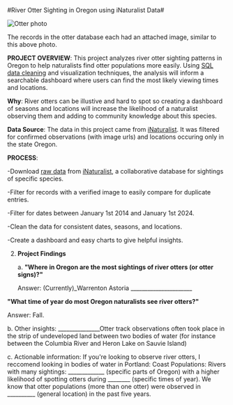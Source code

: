#River Otter Sighting in Oregon using iNaturalist Data#

![Otter photo](https://inaturalist-open-data.s3.amazonaws.com/photos/183828265/medium.jpg)

The records in the otter database each had an attached image, similar to this above photo.

**PROJECT OVERVIEW**: This project analyzes river otter sighting patterns in Oregon to help naturalists find otter populations more easily. Using [SQL data cleaning](queries/analysis_queries.sql) and visualization techniques, the analysis will inform a searchable dashboard where users can find the most likely viewing times and locations.

**Why**: River otters can be illustive and hard to spot so creating a dashboard of seasons and locations will increase the likelihood of a naturalist observing them and adding to community knowledge about this species.

**Data Source**: The data in this project came from [iNaturalist](https://www.inaturalist.org/taxa/41777-Lontra-canadensis). It was  filtered for confirmed observations (with image urls) and locations occuring only in the state Oregon.

**PROCESS**: 

-Download [raw data](data/raw) from [iNaturalist](https://www.inaturalist.org/taxa/41777-Lontra-canadensis), a collaborative database for sightings of specific species.

-Filter for records with a verified image to easily compare for duplicate entries. 

-Filter for dates between January 1st 2014 and January 1st 2024.

-Clean the data for consistent dates, seasons, and locations.

-Create a dashboard and easy charts to give helpful insights.


2. **Project Findings**

   a.  **"Where in Oregon are the most sightings of river otters (or otter signs)?"**

   Answer: (Currently)_Warrenton Astoria ______________________
  
  **"What time of year do most Oregon naturalists see river otters?"**
 
  Answer: Fall.

b. Other insights: _______________Otter track observations often took place in the strip of undeveloped land between two bodies of water (for instance between the Columbia River and Heron Lake on Sauvie Island)

c. Actionable information: If you're looking to observe river otters, I reccomend looking in bodies of water in
Portland:
Coast Populations:
Rivers with many sightings:
_____________ (specific parts of Oregon) with a higher likelihood of spotting otters during ________ (specific times of year). We know that otter populations (more than one otter) were observed in __________ (general location) in the past five years.



